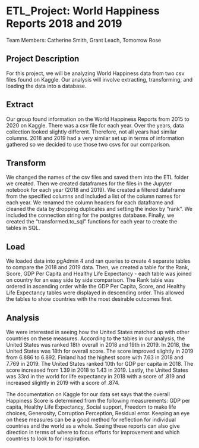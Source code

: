 # ETL_Project: World Happiness Reports 2018 and 2019
Team Members: Catherine Smith, Grant Leach, Tomorrow Rose

## Project Description
For this project, we will be analyzing World Happiness data from two csv files found on Kaggle. Our analysis will involve extracting, transforming, and loading the data into a database.

## Extract
Our group found information on the World Happiness Reports from 2015 to 2020 on Kaggle. There was a csv file for each year. Over the years, data collection looked slightly different. Therefore, not all years had similar columns. 2018 and 2019 had a very similar set up in terms of information gathered so we decided to use those two csvs for our comparison.

## Transform
We changed the names of the csv files and saved them into the ETL folder we created. Then we created dataframes for the files in the Jupyter notebook for each year (2018 and 2019). We created a filtered dataframe from the specified columns and included a list of the column names for each year. We renamed the column headers for each dataframe and cleaned the data by dropping duplicates and setting the index by “rank”. We included the connection string for the postgres database. Finally, we created the “transformed.to_sql” functions for each year to create the tables in SQL.

## Load
We loaded data into pgAdmin 4 and ran queries to create 4 separate tables to compare the 2018 and 2019 data. Then, we created a table for the Rank, Score, GDP Per Capita and Healthy Life Expectancy - each table was joined on country for an easy side by side comparison. The Rank table was ordered in ascending order while the GDP Per Capita, Score, and Healthy Life Expectancy tables were displayed in descending order. This allowed the tables to show countries with the most desirable outcomes first.

## Analysis
We were interested in seeing how the United States matched up with other countries on these measures. According to the tables in our analysis, the United States was ranked 18th overall in 2018 and 19th in 2019. In 2018, the United States was 18th for overall score. The score improved slightly in 2019 from 6.886 to 6.892. Finland had the highest score with 7.63 in 2018 and 7.769 in 2019. The United States ranked 10th for GDP per capita in 2018. The score increased from 1.39 in 2018 to 1.43 in 2019. Lastly, the United States was 33rd in the world for life expectancy in 2018 with a score of .819 and increased slightly in 2019 with a score of .874.

The documentation on Kaggle for our data set says that the overall Happiness Score is determined from the following measurements: GDP per capita, Healthy Life Expectancy, Social support, Freedom to make life choices, Generosity, Corruption Perception, Residual error. Keeping an eye on these measures can be a good method for reflection for individual countries and the world as a whole. Seeing these reports can also give direction in terms of where to focus efforts for improvement and which countries to look to for inspiration.